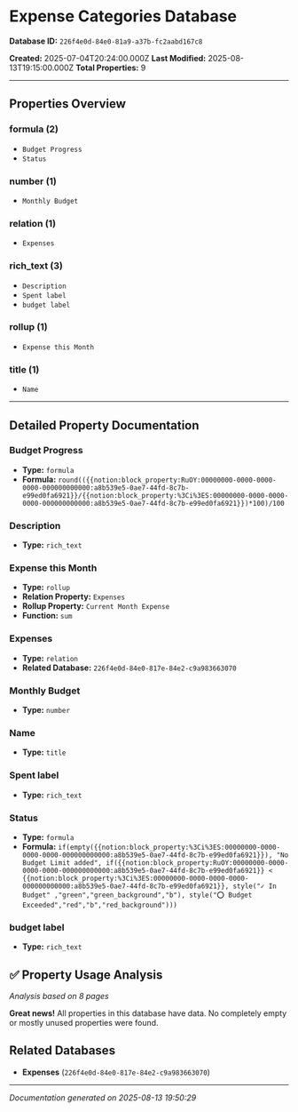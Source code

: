 # Expense Categories Database

**Database ID:** `226f4e0d-84e0-81a9-a37b-fc2aabd167c8`

**Created:** 2025-07-04T20:24:00.000Z
**Last Modified:** 2025-08-13T19:15:00.000Z
**Total Properties:** 9

---

## Properties Overview

### formula (2)
- `Budget Progress`
- `Status`

### number (1)
- `Monthly Budget`

### relation (1)
- `Expenses`

### rich_text (3)
- `Description`
- `Spent label`
- `budget label`

### rollup (1)
- `Expense this Month`

### title (1)
- `Name`

---

## Detailed Property Documentation

### Budget Progress
- **Type:** `formula`
- **Formula:** `round(({{notion:block_property:RuOY:00000000-0000-0000-0000-000000000000:a8b539e5-0ae7-44fd-8c7b-e99ed0fa6921}}/{{notion:block_property:%3Ci%3ES:00000000-0000-0000-0000-000000000000:a8b539e5-0ae7-44fd-8c7b-e99ed0fa6921}})*100)/100`

### Description
- **Type:** `rich_text`

### Expense this Month
- **Type:** `rollup`
- **Relation Property:** `Expenses`
- **Rollup Property:** `Current Month Expense`
- **Function:** `sum`

### Expenses
- **Type:** `relation`
- **Related Database:** `226f4e0d-84e0-817e-84e2-c9a983663070`

### Monthly Budget
- **Type:** `number`

### Name
- **Type:** `title`

### Spent label
- **Type:** `rich_text`

### Status
- **Type:** `formula`
- **Formula:** `if(empty({{notion:block_property:%3Ci%3ES:00000000-0000-0000-0000-000000000000:a8b539e5-0ae7-44fd-8c7b-e99ed0fa6921}}), "No Budget Limit added", if({{notion:block_property:RuOY:00000000-0000-0000-0000-000000000000:a8b539e5-0ae7-44fd-8c7b-e99ed0fa6921}} < {{notion:block_property:%3Ci%3ES:00000000-0000-0000-0000-000000000000:a8b539e5-0ae7-44fd-8c7b-e99ed0fa6921}}, style("✓ In Budget" ,"green","green_background","b"), style("⭕️ Budget Exceeded","red","b","red_background")))`

### budget label
- **Type:** `rich_text`

## ✅ Property Usage Analysis

*Analysis based on 8 pages*

**Great news!** All properties in this database have data. No completely empty or mostly unused properties were found.

## Related Databases

- **Expenses** (`226f4e0d-84e0-817e-84e2-c9a983663070`)

---

*Documentation generated on 2025-08-13 19:50:29*
